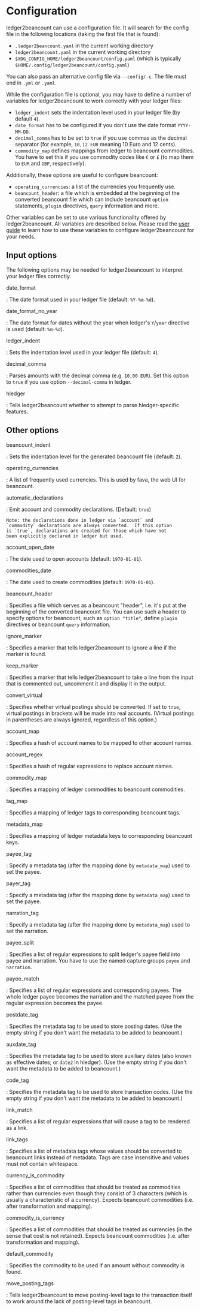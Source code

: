 # Configuration

ledger2beancount can use a configuration file.  It will search for
the config file in the following locations (taking the first file
that is found):

* `.ledger2beancount.yaml` in the current working directory
* `ledger2beancount.yaml` in the current working directory
* `$XDG_CONFIG_HOME/ledger2beancount/config.yaml` (which is
   typically `$HOME/.config/ledger2beancount/config.yaml`)

You can also pass an alternative config file via `--config/-c`.  The
file must end in `.yml` or `.yaml`.

While the configuration file is optional, you may have to define a
number of variables for ledger2beancount to work correctly with your
ledger files:

* `ledger_indent` sets the indentation level used in your ledger file
  (by default `4`).
* `date_format` has to be configured if you don't use the date format
  `YYYY-MM-DD`.
* `decimal_comma` has to be set to `true` if you use commas as the
  decimal separator (for example, `10,12 EUR` meaning 10 Euro and
  12 cents).
* `commodity_map` defines mappings from ledger to beancount commodities.
  You have to set this if you use commodity codes like `€` or `£` (to
  map them to `EUR` and `GBP`, respectively).

Additionally, these options are useful to configure beancount:

* `operating_currencies`: a list of the currencies you frequently use.
* `beancount_header`: a file which is embedded at the beginning of
   the converted beancount file which can include beancount `option`
   statements, `plugin` directives, `query` information and more.

Other variables can be set to use various functionality offered by
ledger2beancount.  All variables are described below.  Please read
the [user guide](guide.md) to learn how to use these variables to
configure ledger2beancount for your needs.

## Input options

The following options may be needed for ledger2beancount to interpret
your ledger files correctly.

date_format

:   The date format used in your ledger file (default: `%Y-%m-%d`).

date_format_no_year

:   The date format for dates without the year when ledger's `Y`/`year`
    directive is used (default: `%m-%d`).

ledger_indent

:   Sets the indentation level used in your ledger file (default: `4`).

decimal_comma

:   Parses amounts with the decimal comma (e.g. `10,00 EUR`).  Set this
    option to `true` if you use option `--decimal-comma` in ledger.

hledger

:   Tells ledger2beancount whether to attempt to parse hledger-specific
    features.

## Other options

beancount_indent

:   Sets the indentation level for the generated beancount file (default: `2`).

operating_currencies

:   A list of frequently used currencies.  This is used by fava, the web
    UI for beancount.

automatic_declarations

:   Emit account and commodity declarations. (Default: `true`)

    Note: the declarations done in ledger via `account` and
    `commodity` declarations are always converted.  If this option
    is `true`, declarations are created for those which have not
    been explicitly declared in ledger but used.

account_open_date

:   The date used to open accounts (default: `1970-01-01`).

commodities_date

:   The date used to create commodities (default: `1970-01-01`).

beancount_header

:   Specifies a file which serves as a beancount "header", i.e. it's put
    at the beginning of the converted beancount file.  You can use such
    a header to specify options for beancount, such as `option "title"`,
    define `plugin` directives or beancount `query` information.

ignore_marker

:   Specifies a marker that tells ledger2beancount to ignore a line if the
    marker is found.

keep_marker

:   Specifies a marker that tells ledger2beancount to take a line from the
    input that is commented out, uncomment it and display it in the output.

convert_virtual

:   Specifies whether virtual postings should be converted.  If set to
    `true`, virtual postings in brackets will be made into real accounts.
    (Virtual postings in parentheses are always ignored, regardless of this
    option.)

account_map

:   Specifies a hash of account names to be mapped to other account names.

account_regex

:   Specifies a hash of regular expressions to replace account names.

commodity_map

:   Specifies a mapping of ledger commodities to beancount commodities.

tag_map

:   Specifies a mapping of ledger tags to corresponding beancount tags.

metadata_map

:   Specifies a mapping of ledger metadata keys to corresponding beancount keys.

payee_tag

:   Specify a metadata tag (after the mapping done by `metadata_map`) used to set the payee.

payer_tag

:   Specify a metadata tag (after the mapping done by `metadata_map`) used to set the payee.

narration_tag

:   Specify a metadata tag (after the mapping done by `metadata_map`) used to set the narration.

payee_split

:   Specifies a list of regular expressions to split ledger's payee field
    into payee and narration.  You have to use the named capture groups
    `payee` and `narration`.

payee_match

:   Specifies a list of regular expressions and corresponding payees.  The
    whole ledger payee becomes the narration and the matched payee from the
    regular expression becomes the payee.

postdate_tag

:   Specifies the metadata tag to be used to store posting dates. (Use the
    empty string if you don't want the metadata to be added to beancount.)

auxdate_tag

:   Specifies the metadata tag to be used to store auxiliary dates (also
    known as effective dates; or `date2` in hledger). (Use the empty
    string if you don't want the metadata to be added to beancount.)

code_tag

:   Specifies the metadata tag to be used to store transaction codes.
    (Use the empty string if you don't want the metadata to be added to
    beancount.)

link_match

:   Specifies a list of regular expressions that will cause a tag to be
    rendered as a link.

link_tags

:   Specifies a list of metadata tags whose values should be converted to
    beancount links instead of metadata.  Tags are case insensitive and
    values must not contain whitespace.

currency_is_commodity

:   Specifies a list of commodities that should be treated as commodities
    rather than currencies even though they consist of 3 characters (which
    is usually a characteristic of a currency).  Expects beancount
    commodities (i.e. after transformation and mapping).

commodity_is_currency

:   Specifies a list of commodities that should be treated as currencies
    (in the sense that cost is not retained).  Expects beancount
    commodities (i.e. after transformation and mapping).

default_commodity

:   Specifies the commodity to be used if an amount without commodity is
    found.

move_posting_tags

:   Tells ledger2beancount to move posting-level tags to the transaction
    itself to work around the lack of posting-level tags in beancount.

